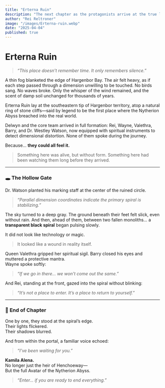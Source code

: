 ```yaml
---
title: "Erterna Ruin"
description: "The next chapter as the protagonists arrive at the true location of the Nytherion Abyss portal, filled with mystery and spiritual tension."
author: "Rei Reltroner"
image: "/images/Erterna-ruin.webp"
date: "2025-04-04"
published: true
---
```


# Erterna Ruin

> _“This place doesn’t remember time. It only remembers silence.”_

A thin fog blanketed the edge of Hargenbor Bay. The air felt heavy, as if each step passed through a dimension unwilling to be touched. No birds sang. No waves broke. Only the whisper of the wind remained, and the scent of damp soil unchanged for thousands of years.

Erterna Ruin lay at the southeastern tip of Hargenbor territory, atop a natural ring of stone cliffs—said by legend to be the first place where the Nytherion Abyss breached into the real world.

Delwyn and the core team arrived in full formation: Rei, Wayne, Valethra, Barry, and Dr. Westley Watson, now equipped with spiritual instruments to detect dimensional distortion. None of them spoke during the journey.

Because… **they could all feel it.**
> Something here was alive, but without form.
> Something here had been watching them long before they arrived.

---

### 🕳️ **The Hollow Gate**

Dr. Watson planted his marking staff at the center of the ruined circle.

> _“Parallel dimension coordinates indicate the primary spiral is stabilizing.”_

The sky turned to a deep gray. The ground beneath their feet felt slick, even without rain. And then, ahead of them, between two fallen monoliths… a **transparent black spiral** began pulsing slowly.

It did not look like technology or magic.
> It looked like a wound in reality itself.

Queen Valethra gripped her spiritual sigil. Barry closed his eyes and muttered a protective mantra.  
Wayne spoke softly:
> _“If we go in there… we won’t come out the same.”_

And Rei, standing at the front, gazed into the spiral without blinking:
> _“It’s not a place to enter. It’s a place to return to yourself.”_

---

### 📍 **End of Chapter**

One by one, they stood at the spiral’s edge.  
Their lights flickered.  
Their shadows blurred.

And from within the portal, a familiar voice echoed:
> _“I’ve been waiting for you.”_

**Kamila Alena.**  
No longer just the heir of Henchoeway—  
But the full Avatar of the Nytherion Abyss.

> _“Enter… if you are ready to end everything.”_

